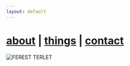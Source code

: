 ```yaml
---
layout: default
---
```

# [about](/about/) | [things](/things/) | [contact](/contact/)

![FEREST TERLET](http://i.imgur.com/BK2ZebTl.jpg)